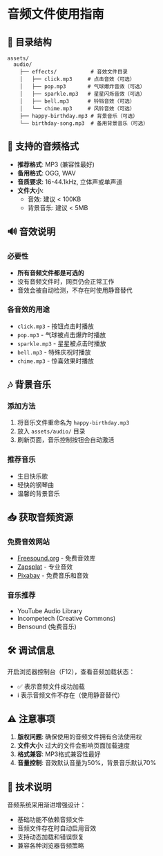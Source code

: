 # 音频文件使用指南

## 📁 目录结构
```
assets/
  audio/
    ├── effects/           # 音效文件目录
    │   ├── click.mp3     # 点击音效（可选）
    │   ├── pop.mp3       # 气球爆炸音效（可选）
    │   ├── sparkle.mp3   # 星星闪烁音效（可选）
    │   ├── bell.mp3      # 铃铛音效（可选）
    │   └── chime.mp3     # 风铃音效（可选）
    ├── happy-birthday.mp3 # 背景音乐（可选）
    └── birthday-song.mp3  # 备用背景音乐（可选）
```

## 🎵 支持的音频格式
- **推荐格式**: MP3 (兼容性最好)
- **备用格式**: OGG, WAV
- **音质要求**: 16-44.1kHz, 立体声或单声道
- **文件大小**: 
  - 音效: 建议 < 100KB
  - 背景音乐: 建议 < 5MB

## 🔊 音效说明

### 必要性
- **所有音频文件都是可选的**
- 没有音频文件时，网页仍会正常工作
- 音效会被自动检测，不存在时使用静音替代

### 各音效的用途
- `click.mp3` - 按钮点击时播放
- `pop.mp3` - 气球被点击爆炸时播放
- `sparkle.mp3` - 星星被点击时播放
- `bell.mp3` - 特殊庆祝时播放
- `chime.mp3` - 惊喜效果时播放

## 🎶 背景音乐

### 添加方法
1. 将音乐文件重命名为 `happy-birthday.mp3`
2. 放入 `assets/audio/` 目录
3. 刷新页面，音乐控制按钮会自动激活

### 推荐音乐
- 生日快乐歌
- 轻快的钢琴曲
- 温馨的背景音乐

## 📥 获取音频资源

### 免费音效网站
- [Freesound.org](https://freesound.org) - 免费音效库
- [Zapsplat](https://zapsplat.com) - 专业音效
- [Pixabay](https://pixabay.com/music/) - 免费音乐和音效

### 音乐推荐
- YouTube Audio Library
- Incompetech (Creative Commons)
- Bensound (免费音乐)

## 🛠️ 调试信息

开启浏览器控制台（F12），查看音频加载状态：
- ✅ 表示音频文件成功加载
- ℹ️ 表示音频文件不存在（使用静音替代）

## ⚠️ 注意事项

1. **版权问题**: 确保使用的音频文件拥有合法使用权
2. **文件大小**: 过大的文件会影响页面加载速度
3. **格式兼容**: MP3格式兼容性最好
4. **音量控制**: 音效默认音量为50%，背景音乐默认70%

## 🔧 技术说明

音频系统采用渐进增强设计：
- 基础功能不依赖音频文件
- 音频文件存在时自动启用音效
- 支持动态加载和错误恢复
- 兼容各种浏览器音频策略 